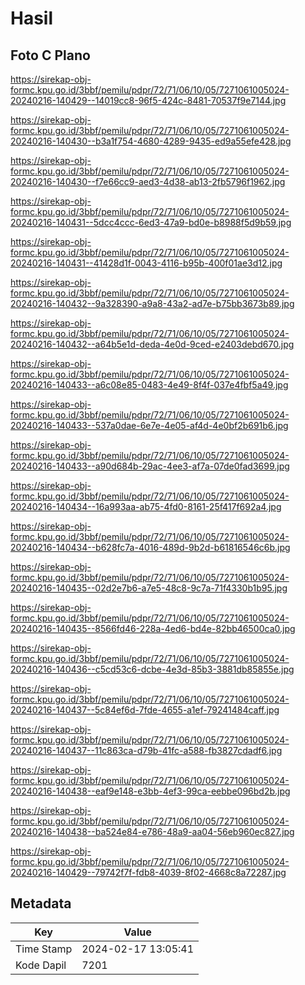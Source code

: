 # Hasil

## Foto C Plano

https://sirekap-obj-formc.kpu.go.id/3bbf/pemilu/pdpr/72/71/06/10/05/7271061005024-20240216-140429--14019cc8-96f5-424c-8481-70537f9e7144.jpg

https://sirekap-obj-formc.kpu.go.id/3bbf/pemilu/pdpr/72/71/06/10/05/7271061005024-20240216-140430--b3a1f754-4680-4289-9435-ed9a55efe428.jpg

https://sirekap-obj-formc.kpu.go.id/3bbf/pemilu/pdpr/72/71/06/10/05/7271061005024-20240216-140430--f7e66cc9-aed3-4d38-ab13-2fb5796f1962.jpg

https://sirekap-obj-formc.kpu.go.id/3bbf/pemilu/pdpr/72/71/06/10/05/7271061005024-20240216-140431--5dcc4ccc-6ed3-47a9-bd0e-b8988f5d9b59.jpg

https://sirekap-obj-formc.kpu.go.id/3bbf/pemilu/pdpr/72/71/06/10/05/7271061005024-20240216-140431--41428d1f-0043-4116-b95b-400f01ae3d12.jpg

https://sirekap-obj-formc.kpu.go.id/3bbf/pemilu/pdpr/72/71/06/10/05/7271061005024-20240216-140432--9a328390-a9a8-43a2-ad7e-b75bb3673b89.jpg

https://sirekap-obj-formc.kpu.go.id/3bbf/pemilu/pdpr/72/71/06/10/05/7271061005024-20240216-140432--a64b5e1d-deda-4e0d-9ced-e2403debd670.jpg

https://sirekap-obj-formc.kpu.go.id/3bbf/pemilu/pdpr/72/71/06/10/05/7271061005024-20240216-140433--a6c08e85-0483-4e49-8f4f-037e4fbf5a49.jpg

https://sirekap-obj-formc.kpu.go.id/3bbf/pemilu/pdpr/72/71/06/10/05/7271061005024-20240216-140433--537a0dae-6e7e-4e05-af4d-4e0bf2b691b6.jpg

https://sirekap-obj-formc.kpu.go.id/3bbf/pemilu/pdpr/72/71/06/10/05/7271061005024-20240216-140433--a90d684b-29ac-4ee3-af7a-07de0fad3699.jpg

https://sirekap-obj-formc.kpu.go.id/3bbf/pemilu/pdpr/72/71/06/10/05/7271061005024-20240216-140434--16a993aa-ab75-4fd0-8161-25f417f692a4.jpg

https://sirekap-obj-formc.kpu.go.id/3bbf/pemilu/pdpr/72/71/06/10/05/7271061005024-20240216-140434--b628fc7a-4016-489d-9b2d-b61816546c6b.jpg

https://sirekap-obj-formc.kpu.go.id/3bbf/pemilu/pdpr/72/71/06/10/05/7271061005024-20240216-140435--02d2e7b6-a7e5-48c8-9c7a-71f4330b1b95.jpg

https://sirekap-obj-formc.kpu.go.id/3bbf/pemilu/pdpr/72/71/06/10/05/7271061005024-20240216-140435--8566fd46-228a-4ed6-bd4e-82bb46500ca0.jpg

https://sirekap-obj-formc.kpu.go.id/3bbf/pemilu/pdpr/72/71/06/10/05/7271061005024-20240216-140436--c5cd53c6-dcbe-4e3d-85b3-3881db85855e.jpg

https://sirekap-obj-formc.kpu.go.id/3bbf/pemilu/pdpr/72/71/06/10/05/7271061005024-20240216-140437--5c84ef6d-7fde-4655-a1ef-79241484caff.jpg

https://sirekap-obj-formc.kpu.go.id/3bbf/pemilu/pdpr/72/71/06/10/05/7271061005024-20240216-140437--11c863ca-d79b-41fc-a588-fb3827cdadf6.jpg

https://sirekap-obj-formc.kpu.go.id/3bbf/pemilu/pdpr/72/71/06/10/05/7271061005024-20240216-140438--eaf9e148-e3bb-4ef3-99ca-eebbe096bd2b.jpg

https://sirekap-obj-formc.kpu.go.id/3bbf/pemilu/pdpr/72/71/06/10/05/7271061005024-20240216-140438--ba524e84-e786-48a9-aa04-56eb960ec827.jpg

https://sirekap-obj-formc.kpu.go.id/3bbf/pemilu/pdpr/72/71/06/10/05/7271061005024-20240216-140429--79742f7f-fdb8-4039-8f02-4668c8a72287.jpg


## Metadata

| Key        | Value               |
| ---------- | ------------------- |
| Time Stamp | 2024-02-17 13:05:41 |
| Kode Dapil | 7201                |



